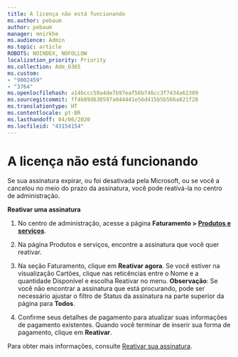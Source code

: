 ```yaml
---
title: A licença não está funcionando
ms.author: pebaum
author: pebaum
manager: mnirkhe
ms.audience: Admin
ms.topic: article
ROBOTS: NOINDEX, NOFOLLOW
localization_priority: Priority
ms.collection: Adm_O365
ms.custom:
- "9002459"
- "3764"
ms.openlocfilehash: a14bccc58a4de7b97eaf56b746cc3f7434a62309
ms.sourcegitcommit: ff4b89d630597a044441e56d415b5b566a821f28
ms.translationtype: HT
ms.contentlocale: pt-BR
ms.lasthandoff: 04/06/2020
ms.locfileid: "43154154"
---
```

# <a name="license-not-working"></a>A licença não está funcionando

Se sua assinatura expirar, ou foi desativada pela Microsoft, ou se você a cancelou no meio do prazo da assinatura, você pode reativá-la no centro de administração.

**Reativar uma assinatura**

1. No centro de administração, acesse a página **Faturamento > [Produtos e serviços](https://go.microsoft.com/fwlink/p/?linkid=842054)**.

2. Na página Produtos e serviços, encontre a assinatura que você quer reativar.

3. Na seção Faturamento, clique em **Reativar agora**.  Se você estiver na visualização Cartões, clique nas reticências entre o Nome e a quantidade Disponível e escolha Reativar no menu. **Observação**: Se você não encontrar a assinatura que está procurando, pode ser necessário ajustar o filtro de Status da assinatura na parte superior da página para **Todos**.

4. Confirme seus detalhes de pagamento para atualizar suas informações de pagamento existentes. Quando você terminar de inserir sua forma de pagamento, clique em **Reativar**.

Para obter mais informações, consulte [Reativar sua assinatura](https://docs.microsoft.com/office365/admin/subscriptions-and-billing/reactivate-your-subscription). 

